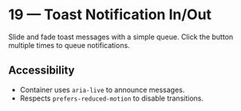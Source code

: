 # 19 — Toast Notification In/Out
Slide and fade toast messages with a simple queue.
Click the button multiple times to queue notifications.
## Accessibility
- Container uses `aria-live` to announce messages.
- Respects `prefers-reduced-motion` to disable transitions.
